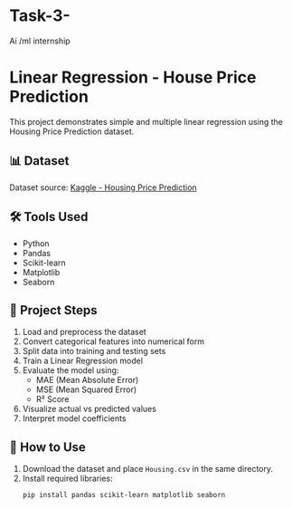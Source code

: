 # Task-3-
Ai /ml internship 
# Linear Regression - House Price Prediction

This project demonstrates simple and multiple linear regression using the Housing Price Prediction dataset.

## 📊 Dataset
Dataset source: [Kaggle - Housing Price Prediction](https://www.kaggle.com/datasets/harishkumardatalab/housing-price-prediction)

## 🛠 Tools Used
- Python
- Pandas
- Scikit-learn
- Matplotlib
- Seaborn

## 🚀 Project Steps
1. Load and preprocess the dataset
2. Convert categorical features into numerical form
3. Split data into training and testing sets
4. Train a Linear Regression model
5. Evaluate the model using:
   - MAE (Mean Absolute Error)
   - MSE (Mean Squared Error)
   - R² Score
6. Visualize actual vs predicted values
7. Interpret model coefficients

## 📌 How to Use
1. Download the dataset and place `Housing.csv` in the same directory.
2. Install required libraries:
   ```bash
   pip install pandas scikit-learn matplotlib seaborn
